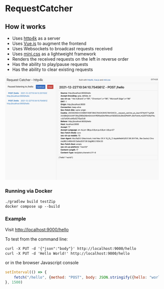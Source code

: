 # RequestCatcher

## How it works
- Uses [http4k](https://http4k.org) as a server
- Uses [Vue.js](https://v3.vuejs.org) to augment the frontend
- Uses Websockets to broadcast requests received
- Uses [mini.css](https://minicss.org/) as a lightweight framework
- Renders the received requests on the left in reverse order
- Has the ability to play/pause requests
- Has the ability to clear existing requests

![](./docs/page.png)

### Running via Docker
```
./gradlew build testZip
docker compose up --build
```

### Example

Visit [http://localhost:9000/hello](http://localhost:9000/hello)

To test from the command line:
```shell
curl -X PUT -d '{"json":"body"}' http://localhost:9000/hello
curl -X PUT -d 'Hello World!' http://localhost:9000/hello
```
or in the browser Javascript console
```javascript
setInterval(() => {
    fetch("/hello", {method: "POST", body: JSON.stringify({hello: "world"})})
}, 1500)
```
